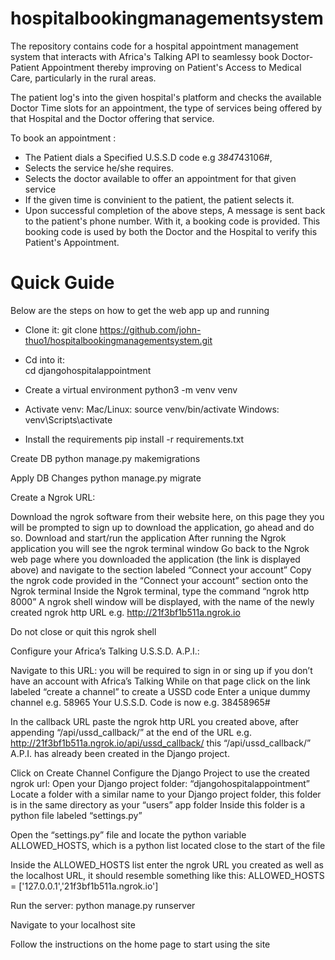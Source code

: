 # hospitalbookingmanagementsystem
The repository contains code for a hospital appointment management system that interacts with Africa's Talking API to seamlessy book Doctor-Patient Appointment thereby improving on Patient's Access to Medical Care, particularly in the rural areas. 

The patient log's into the given hospital's platform and checks the available Doctor Time slots for an appointment, the type of services being offered by that Hospital and the Doctor offering that service.

To book an appointment :
 - The Patient dials a Specified U.S.S.D code e.g *384*743106#, 
 - Selects the service he/she requires.
 - Selects the doctor available to offer an appointment for that given service
 - If the given time is convinient to the patient, the patient selects it.
 - Upon successful completion of the above steps, A message is sent back to the patient's phone number. With it, a booking code is provided. 
    This booking code is used by both the Doctor and the Hospital to verify this Patient's Appointment.
  
# Quick Guide <br />

Below are the steps on how to get the web app up and running

- Clone it:
    git clone https://github.com/john-thuo1/hospitalbookingmanagementsystem.git <br />

- Cd into it: <br />
    cd djangohospitalappointment <br />

- Create a virtual environment
    python3 -m venv venv
    
- Activate venv:
    Mac/Linux: source venv/bin/activate
    Windows: venv\Scripts\activate
    
- Install the requirements
    pip install -r requirements.txt
    
Create DB
    python manage.py makemigrations
    
Apply DB Changes
    python manage.py migrate
    
Create a Ngrok URL:

Download the ngrok software from their website here, on this page they you will be prompted to sign up to download the application, go ahead and do so.
Download and start/run the application
After running the Ngrok application you will see the ngrok terminal window
Go back to the Ngrok web page where you downloaded the application (the link is displayed above) and navigate to the section labeled “Connect your account”
Copy the ngrok code provided in the “Connect your account” section onto the Ngrok terminal
Inside the Ngrok terminal, type the command “ngrok http 8000”
A ngrok shell window will be displayed, with the name of the newly created ngrok http URL e.g. http://21f3bf1b511a.ngrok.io

Do not close or quit this ngrok shell

Configure your Africa’s Talking U.S.S.D. A.P.I.:

Navigate to this URL: you will be required to sign in or sing up if you don’t have an account with Africa’s Talking
While on that page click on the link labeled “create a channel” to create a USSD code
Enter a unique dummy channel e.g. 58965
Your U.S.S.D. Code is now e.g. 38458965#

In the callback URL paste the ngrok http URL you created above, after appending “/api/ussd_callback/” at the end of the URL e.g. http://21f3bf1b511a.ngrok.io/api/ussd_callback/ this “/api/ussd_callback/” A.P.I. has already been created in the Django project.

Click on Create Channel
Configure the Django Project to use the created ngrok url:
Open your Django project folder: “djangohospitalappointment”
Locate a folder with a similar name to your Django project folder, this folder is in the same directory as your “users” app folder
Inside this folder is a python file labeled “settings.py”

Open the “settings.py” file and locate the python variable ALLOWED_HOSTS, which is a python list located close to the start of the file

Inside the ALLOWED_HOSTS list enter the ngrok URL you created as well as the localhost URL, it should resemble something like this: ALLOWED_HOSTS = ['127.0.0.1','21f3bf1b511a.ngrok.io']

Run the server:
python manage.py runserver

Navigate to your localhost site

Follow the instructions on the home page to start using the site
  
  



